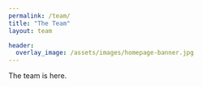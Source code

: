 ```yaml
---
permalink: /team/
title: "The Team"
layout: team

header:
  overlay_image: /assets/images/homepage-banner.jpg
---
```


The team is here.
